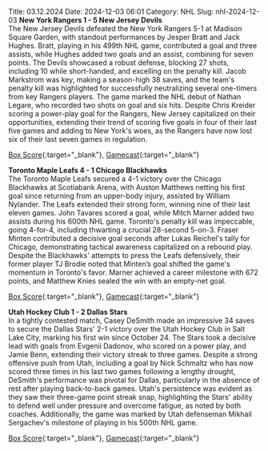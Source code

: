 Title: 03.12.2024
Date: 2024-12-03 06:01
Category: NHL 
Slug: nhl-2024-12-03 
**New York Rangers 1 - 5 New Jersey Devils**  
The New Jersey Devils defeated the New York Rangers 5-1 at Madison Square Garden, with standout performances by Jesper Bratt and Jack Hughes. Bratt, playing in his 499th NHL game, contributed a goal and three assists, while Hughes added two goals and an assist, combining for seven points. The Devils showcased a robust defense, blocking 27 shots, including 10 while short-handed, and excelling on the penalty kill. Jacob Markstrom was key, making a season-high 38 saves, and the team's penalty kill was highlighted for successfully neutralizing several one-timers from key Rangers players. The game marked the NHL debut of Nathan Legare, who recorded two shots on goal and six hits. Despite Chris Kreider scoring a power-play goal for the Rangers, New Jersey capitalized on their opportunities, extending their trend of scoring five goals in four of their last five games and adding to New York's woes, as the Rangers have now lost six of their last seven games in regulation. 

[Box Score](/gamecenter/njd-vs-nyr/2024/12/02/2024020393){:target="_blank"}, [Gamecast](https://www.nhl.com/news/new-jersey-devils-new-york-rangers-game-recap-december-2){:target="_blank"}<br>

**Toronto Maple Leafs 4 - 1 Chicago Blackhawks**  
The Toronto Maple Leafs secured a 4-1 victory over the Chicago Blackhawks at Scotiabank Arena, with Auston Matthews netting his first goal since returning from an upper-body injury, assisted by William Nylander. The Leafs extended their strong form, winning nine of their last eleven games. John Tavares scored a goal, while Mitch Marner added two assists during his 600th NHL game. Toronto's penalty kill was impeccable, going 4-for-4, including thwarting a crucial 28-second 5-on-3. Fraser Minten contributed a decisive goal seconds after Lukas Reichel's tally for Chicago, demonstrating tactical awareness capitalized on a rebound play. Despite the Blackhawks' attempts to press the Leafs defensively, their former player TJ Brodie noted that Minten’s goal shifted the game's momentum in Toronto's favor. Marner achieved a career milestone with 672 points, and Matthew Knies sealed the win with an empty-net goal. 

[Box Score](/gamecenter/chi-vs-tor/2024/12/02/2024020394){:target="_blank"}, [Gamecast](https://www.nhl.com/news/chicago-blackhawks-toronto-maple-leafs-game-recap-december-2){:target="_blank"}<br>

**Utah Hockey Club 1 - 2 Dallas Stars**  
In a tightly contested match, Casey DeSmith made an impressive 34 saves to secure the Dallas Stars' 2-1 victory over the Utah Hockey Club in Salt Lake City, marking his first win since October 24. The Stars took a decisive lead with goals from Evgenii Dadonov, who scored on a power play, and Jamie Benn, extending their victory streak to three games. Despite a strong offensive push from Utah, including a goal by Nick Schmaltz who has now scored three times in his last two games following a lengthy drought, DeSmith's performance was pivotal for Dallas, particularly in the absence of rest after playing back-to-back games. Utah's persistence was evident as they saw their three-game point streak snap, highlighting the Stars' ability to defend well under pressure and overcome fatigue, as noted by both coaches. Additionally, the game was marked by Utah defenseman Mikhail Sergachev's milestone of playing in his 500th NHL game. 

[Box Score](/gamecenter/dal-vs-uta/2024/12/02/2024020395){:target="_blank"}, [Gamecast](https://www.nhl.com/news/dallas-stars-utah-hockey-club-game-recap-december-2){:target="_blank"}<br>

